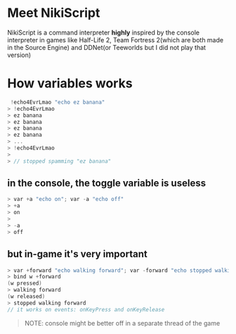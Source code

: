 # Meet NikiScript
NikiScript is a command interpreter **highly** inspired by the console interpreter in games like Half-Life 2, Team Fortress 2(which are both made in the Source Engine) and DDNet(or Teeworlds but I did not play that version)

# How variables works
```cpp
 !echo4EvrLmao "echo ez banana"
> !echo4EvrLmao
> ez banana
> ez banana
> ez banana
> ez banana
> ...
> !echo4EvrLmao
>
> // stopped spamming "ez banana"
```

## in the console, the toggle variable is useless
```cpp
> var +a "echo on"; var -a "echo off"
> +a
> on
>
> -a
> off
```

## but in-game it's very important
```cpp
> var +forward "echo walking forward"; var -forward "echo stopped walking forward"
> bind w +forward
(w pressed)
> walking forward
(w released)
> stopped walking forward
// it works on events: onKeyPress and onKeyRelease
```

> NOTE: console might be better off in a separate thread of the game